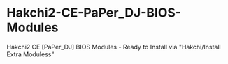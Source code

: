 # Hakchi2-CE-PaPer_DJ-BIOS-Modules
Hakchi2 CE [PaPer_DJ] BIOS Modules - Ready to Install via "Hakchi/Install Extra Moduless"
